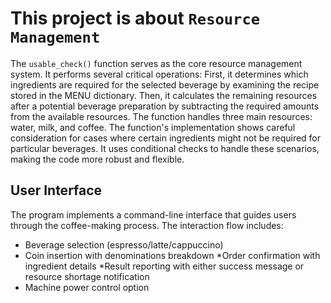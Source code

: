 # This project is about `Resource Management`
The `usable_check()` function serves as the core resource management system. It performs several critical operations:
First, it determines which ingredients are required for the selected beverage by examining the recipe stored in the MENU dictionary. Then, it calculates the remaining resources after a potential beverage preparation by subtracting the required amounts from the available resources. The function handles three main resources: water, milk, and coffee.
The function's implementation shows careful consideration for cases where certain ingredients might not be required for particular beverages. It uses conditional checks to handle these scenarios, making the code more robust and flexible.

## User Interface
The program implements a command-line interface that guides users through the coffee-making process. The interaction flow includes:

* Beverage selection (espresso/latte/cappuccino)
* Coin insertion with denominations breakdown
*Order confirmation with ingredient details
*Result reporting with either success message or resource shortage notification
* Machine power control option
